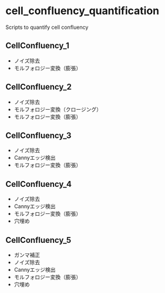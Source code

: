 # cell_confluency_quantification
Scripts to quantify cell confluency

## CellConfluency_1
- ノイズ除去<br>
- モルフォロジー変換（膨張）

## CellConfluency_2
- ノイズ除去<br>
- モルフォロジー変換（クロージング）<br>
- モルフォロジー変換（膨張）

## CellConfluency_3
- ノイズ除去<br>
- Cannyエッジ検出<br>
- モルフォロジー変換（膨張）

## CellConfluency_4
- ノイズ除去<br>
- Cannyエッジ検出<br>
- モルフォロジー変換（膨張）<br>
- 穴埋め

## CellConfluency_5
- ガンマ補正<br>
- ノイズ除去<br>
- Cannyエッジ検出<br>
- モルフォロジー変換（膨張）<br>
- 穴埋め
